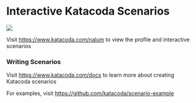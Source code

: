 # Interactive Katacoda Scenarios

[![](http://shields.katacoda.com/katacoda/nalum/count.svg)](https://www.katacoda.com/nalum "Get your profile on Katacoda.com")

Visit https://www.katacoda.com/nalum to view the profile and interactive scenarios

### Writing Scenarios
Visit https://www.katacoda.com/docs to learn more about creating Katacoda scenarios

For examples, visit https://github.com/katacoda/scenario-example
